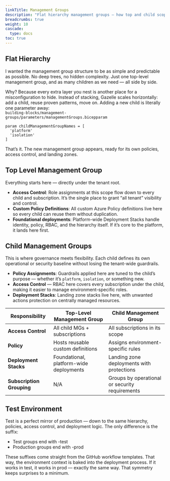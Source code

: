```yaml
---
linkTitle: Management Groups
description: "Flat hierarchy management groups — how top and child scopes work together"
breadcrumbs: true
weight: 10
cascade:
  type: docs
toc: true
---
```



## Flat Hierarchy

I wanted the management group structure to be as simple and predictable as possible. No deep trees, no hidden complexity. Just one top-level management group, and as many children as we need — all side by side.

Why? Because every extra layer you nest is another place for a misconfiguration to hide. Instead of stacking, Gazelle scales horizontally: add a child, reuse proven patterns, move on. Adding a new child is literally one parameter away:    
`building-blocks/management-groups/parameters/managementGroups.bicepparam`

```bicep 
param childManagementGroupNames = [
  'platform'
  'isolation'
]
```
That’s it. The new management group appears, ready for its own policies, access control, and landing zones.

## Top Level Management Group

Everything starts here — directly under the tenant root.

- **Access Control**: Role assignments at this scope flow down to every child and subscription. It’s the single place to grant “all tenant” visibility and control.
- **Custom Policy Definitions**: All custom Azure Policy definitions live here so every child can reuse them without duplication.
- **Foundational deployments**: Platform-wide Deployment Stacks handle identity, policy, RBAC, and the hierarchy itself. If it’s core to the platform, it lands here first.

## Child Management Groups

This is where governance meets flexibility. Each child defines its own operational or security baseline without losing the tenant-wide guardrails.

- **Policy Assignments**: Guardrails applied here are tuned to the child’s purpose — whether it’s `platform`, ``isolation``, or something new.
- **Access Control** — RBAC here covers every subscription under the child, making it easier to manage environment-specific roles.
- **Deployment Stacks**: Landing zone stacks live here, with unwanted actions protection on centrally managed resources.


| Responsibility        | Top-Level Management Group | Child Management Group |
|-----------------------|----------------------------|------------------------|
| **Access Control**    | All child MGs + subscriptions	 | All subscriptions in its scope |
| **Policy**            | Hosts reusable custom definitions	| Assigns environment-specific rules |
| **Deployment Stacks** | Foundational, platform-wide deployments	| Landing zone deployments with protections |
| **Subscription Grouping** | N/A | Groups by operational or security requirements |

## Test Environment

Test is a perfect mirror of production — down to the same hierarchy, policies, access control, and deployment logic. The only difference is the suffix:
- Test groups end with -test
- Production groups end with -prod

These suffixes come straight from the GitHub workflow templates. That way, the environment context is baked into the deployment process. If it works in test, it works in prod — exactly the same way. That symmetry keeps surprises to a minimum.